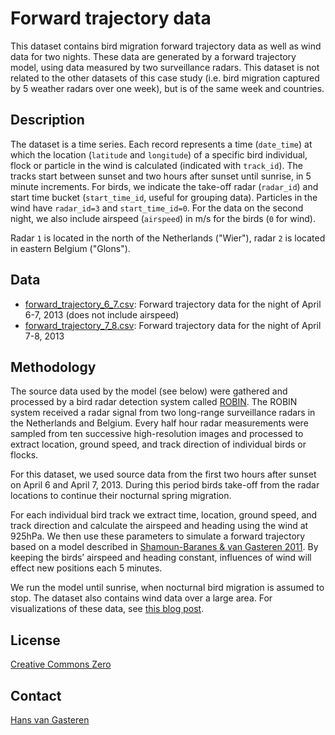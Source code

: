 # Forward trajectory data

This dataset contains bird migration forward trajectory data as well as wind data for two nights. These data are generated by a forward trajectory model, using data measured by two surveillance radars. This dataset is not related to the other datasets of this case study (i.e. bird migration captured by 5 weather radars over one week), but is of the same week and countries.

## Description

The dataset is a time series. Each record represents a time (`date_time`) at which the location (`latitude` and `longitude`) of a specific bird individual, flock or particle in the wind is calculated (indicated with `track_id`). The tracks start between sunset and two hours after sunset until sunrise, in 5 minute increments. For birds, we indicate the take-off radar (`radar_id`) and start time bucket (`start_time_id`, useful for grouping data). Particles in the wind have `radar_id=3` and `start_time_id=0`. For the data on the second night, we also include airspeed (`airspeed`) in m/s for the birds (`0` for wind).

Radar `1` is located in the north of the Netherlands ("Wier"), radar `2` is located in eastern Belgium ("Glons").

## Data

* [forward_trajectory_6_7.csv](forward_trajectory_6_7.csv): Forward trajectory data for the night of April 6-7, 2013 (does not include airspeed)
* [forward_trajectory_7_8.csv](forward_trajectory_7_8.csv): Forward trajectory data for the night of April 7-8, 2013

## Methodology

The source data used by the model (see below) were gathered and processed by a bird radar detection system called [ROBIN](http://www.robinradar.com/). The ROBIN system received a radar signal from two long-range surveillance radars in the Netherlands and Belgium. Every half hour radar measurements were sampled from ten successive high-resolution images and processed to extract location, ground speed, and track direction of individual birds or flocks.

For this dataset, we used source data from the first two hours after sunset on April 6 and April 7, 2013. During this period birds take-off from the radar locations to continue their nocturnal spring migration.

For each individual bird track we extract time, location, ground speed, and track direction and calculate the airspeed and heading using the wind at 925hPa. We then use these parameters to simulate a forward trajectory based on a model described in [Shamoun-Baranes & van Gasteren 2011](http://doi.org/10.1016/j.anbehav.2011.01.003). By keeping the birds’ airspeed and heading constant, influences of wind will effect new positions each 5 minutes.

We run the model until sunrise, when nocturnal bird migration is assumed to stop. The dataset also contains wind data over a large area. For visualizations of these data, see [this blog post](http://lifewatch.inbo.be/blog/posts/forward-trajectory-visualizations.html).

## License

[Creative Commons Zero](http://creativecommons.org/publicdomain/zero/1.0/)

## Contact

[Hans van Gasteren](https://twitter.com/hvangasteren)
